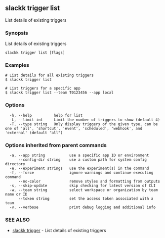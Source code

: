## slackk trigger list

List details of existing triggers

### Synopsis

List details of existing triggers

```
slackk trigger list [flags]
```

### Examples

```
# List details for all existing triggers
$ slackk trigger list

# List triggers for a specific app
$ slackk trigger list --team T0123456 --app local
```

### Options

```
  -h, --help          help for list
  -L, --limit int     Limit the number of triggers to show (default 4)
  -T, --type string   Only display triggers of the given type, can be one of 'all', 'shortcut', 'event', 'scheduled', 'webhook', and 'external' (default "all")
```

### Options inherited from parent commands

```
  -a, --app string           use a specific app ID or environment
      --config-dir string    use a custom path for system config directory
  -e, --experiment strings   use the experiment(s) in the command
  -f, --force                ignore warnings and continue executing command
      --no-color             remove styles and formatting from outputs
  -s, --skip-update          skip checking for latest version of CLI
  -w, --team string          select workspace or organization by team name or ID
      --token string         set the access token associated with a team
  -v, --verbose              print debug logging and additional info
```

### SEE ALSO

* [slackk trigger](slackk_trigger.md)	 - List details of existing triggers

